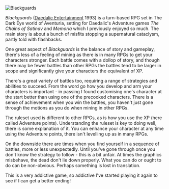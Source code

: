 ![Blackguards](Blackguards.jpg)

*Blackguards*
([Daedalic Entertainment](https://www.daedalic.com/?lang_new=en) 1993)
is a turn-based RPG set in
The Dark Eye world of Aventuria, setting for Daedalic's Adventure
games
*The Chains of Satinav* and
*Memoria* which I previously
enjoyed so much.  The main story is about a bunch of misfits stopping
a supernatural cataclysm, partly told with flashbacks.

One great aspect of *Blackguards* is the balance of story and
gameplay, there's less of a feeling of mining as there is in many
RPGs to get your characters stronger.  Each battle comes with a dollop of
story, and though there may be fewer battles than other RPGs the battles
tend to be larger in scope and significantly give your characters the
equivalent of XP.

There's a great variety of battles too, requiring a range of strategies
and abilities to succeed.  From the word go how you develop and arm your
characters is important - in passing I found customising one's character
at the start better than using one of the precooked characters.  There is
a sense of achievement when you win the battles, you haven't just gone
through the motions as you do when mining in other RPGs.

The ruleset used is different to other RPGs, as is how you use the XP (here
called Adventure points).  Understanding the ruleset is key to doing well,
there is some explanation of it.  You can enhance your character at any time
using the Adventure points, there isn't levelling up as in many RPGs.

On the downside there are times when you find yourself in a sequence of
battles, more or less unexpectedly.  Until you've gone through once you
don't know the strategy to follow - this is a bit unfair.  At times the
graphics misbehave, the dead don't lie down properly.  What you can do or
ought to do can be non-obvious.  Perhaps something is lost in translation.

This is a very addictive game, so addictive I've started playing it again to
see if I can get a better ending!
